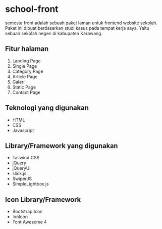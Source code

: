 # school-front
semesta front adalah sebuah paket laman untuk frontend website sekolah. Paket ini dibuat berdasarkan studi kasus pada tempat kerja saya. Yaitu sebuah sekolah negeri di kabupaten Karawang.

## Fitur halaman
1. Landing Page
2. Single Page
3. Category Page
4. Article Page
5. Galeri
6. Static Page
7. Contact Page

## Teknologi yang digunakan
- HTML
- CSS
- Javascript

## Library/Framework yang digunakan
- Tailwind CSS
- jQuery
- jQueryUI
- slick.js
- SwiperJS
- SimpleLightbox.js

## Icon Library/Framework
- Bootstrap Icon
- IonIcon
- Font Awesome 4

